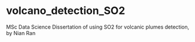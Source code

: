 # volcano_detection_SO2
MSc Data Science Dissertation of using SO2 for volcanic plumes detection, by Nian Ran

